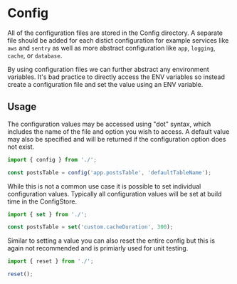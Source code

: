 # Config

All of the configuration files are stored in the Config directory. A separate file should be added for each distict configuration for example services like `aws` and `sentry` as well as more abstract configuration like `app`, `logging`, `cache`, or `database`.

By using configuration files we can further abstract any environment variables. It's bad practice to directly access the ENV variables so instead create a configuration file and set the value using an ENV variable.

## Usage

The configuration values may be accessed using "dot" syntax, which includes the name of the file and option you wish to access. A default value may also be specified and will be returned if the configuration option does not exist.

```javascript
import { config } from './';

const postsTable = config('app.postsTable', 'defaultTableName');
```

While this is not a common use case it is possible to set individual configuration values. Typically all configuration values will be set at build time in the ConfigStore.

```javascript
import { set } from './';

const postsTable = set('custom.cacheDuration', 300);
```

Similar to setting a value you can also reset the entire config but this is again not recommended and is primiarly used for unit testing.

```javascript
import { reset } from './';

reset();
```


